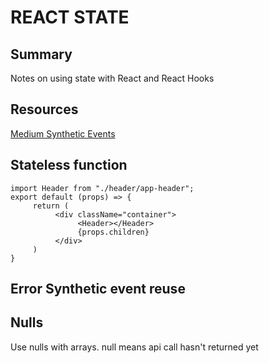 # REACT STATE

## Summary

Notes on using state with React and React Hooks

## Resources

[Medium Synthetic Events](https://medium.com/trabe/react-syntheticevent-reuse-889cd52981b6)

## Stateless function

```
import Header from "./header/app-header";
export default (props) => {
     return (
          <div className="container">
               <Header></Header>
               {props.children}
          </div>
     )
}
```

## Error Synthetic event reuse

## Nulls

Use nulls with arrays. null means api call hasn't returned yet
